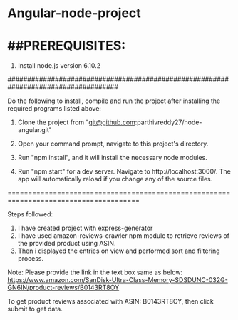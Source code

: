 # Angular-node-project

##PREREQUISITES:
======================
1. Install node.js version 6.10.2

####################################################################################

Do the following to install, compile and run the project after installing the required programs listed above:

1. Clone the project from "git@github.com:parthivreddy27/node-angular.git"

2. Open your command prompt, navigate to this project's directory.

3. Run "npm install", and it will install the necessary node modules.

4. Run "npm start" for a dev server. Navigate to http://localhost:3000/. The app will automatically reload if you change any of the source files.

======================================================================================

Steps followed:

1. I have created project with express-generator
2. I have used amazon-reviews-crawler npm module to retrieve reviews of the provided 		product using ASIN.
3. Then i displayed the entries on view and performed sort and filtering process.

Note: Please provide the link in the text box same as below:
https://www.amazon.com/SanDisk-Ultra-Class-Memory-SDSDUNC-032G-GN6IN/product-reviews/B0143RT8OY

To get product reviews associated with ASIN: B0143RT8OY, then click submit to get data.

